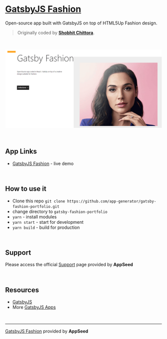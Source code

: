 # [GatsbyJS Fashion](https://appseed.us/apps/gatsbyjs/gatsby-fashion-portfolio)

Open-source app built with GatsbyJS on top of HTML5Up Fashion design.

> Originally coded by **[Shobhit Chittora](https://github.com/shobhitchittora)**.

<br />

![GatsbyJS Multiverse - Open-Source GatsbyJS Starter.](https://raw.githubusercontent.com/app-generator/gatsby-fashion-portfolio/master/media/gatsby-fashion-portfolio-screen.png)

<br />

## App Links

- [GatsbyJS Fashion](https://gatsby-fashion-portfolio.appseed.us) - live demo

<br />

## How to use it
- Clone this repo `git clone https://github.com/app-generator/gatsby-fashion-portfolio.git`
- change directory to `gatsby-fashion-portfolio`
- `yarn` - install modules
- `yarn start` - start for development
- `yarn build` - build for production

<br />

## Support

Please access the official [Support](https://appseed.us/support) page provided by **AppSeed**

<br />

## Resources
 
- [GatsbyJS](https://www.gatsbyjs.org/)
- More [GatsbyJS Apps](https://appseed.us/apps/gatsbyjs)

<br />

---
[GatsbyJS Fashion](https://appseed.us/apps/gatsbyjs/gatsby-fashion-portfolio) provided by **AppSeed**
